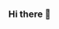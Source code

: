### Hi there 👋

<!--
** My name is John lee Dialal nice to meet you ma'am and sir!!

Here are some ideas to get you started:

- 🔭 I’m currently working on web developer 
- 🌱 I’m currently learning in SPAMAST
- 👯 I’m looking to collaborate on other web developer
- 🤔 I’m looking for help with some developer
- 💬 Ask me about self
- 📫 How to reach me: just DM me I'm My Gmail account itsmejohnleedialal24@gmail.com
- 😄 Pronouns: ...
- ⚡ Fun fact: ...
-->

